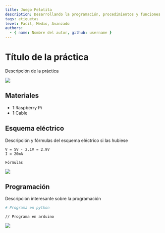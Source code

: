 ```yaml
---
title: Juego Pelotita
description: Desarrollando la programación, procedimientos y funciones. Práctica: uso de los acelerometros en la placa Micro:bit.
tags: etiquetas
level: Facil, Medio, Avanzado
authors:
  - { name: Nombre del autor, github: username }
---
```


# Título de la práctica

Descripción de la práctica

![](practica.gif)

## Materiales

- 1 Raspberry Pi
- 1 Cable

## Esquema eléctrico

Descripción y fórmulas del esquema eléctrico si las hubiese

```
V = 5V - 2.1V = 2.9V
I = 20mA

Fórmulas
```

![](fritzing.png)

## Programación

Descripción interesante sobre la programación

```python
# Programa en python
```

```arduino
// Programa en arduino
```

![](mblock.png)
